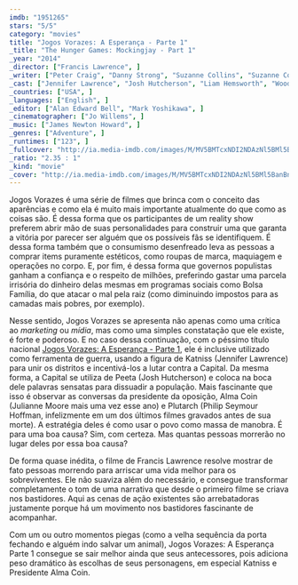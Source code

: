 ```yaml
---
imdb: "1951265"
stars: "5/5"
category: "movies"
title: "Jogos Vorazes: A Esperança - Parte 1"
_title: "The Hunger Games: Mockingjay - Part 1"
_year: "2014"
_director: ["Francis Lawrence", ]
_writer: ["Peter Craig", "Danny Strong", "Suzanne Collins", "Suzanne Collins", ]
_cast: ["Jennifer Lawrence", "Josh Hutcherson", "Liam Hemsworth", "Woody Harrelson", "Donald Sutherland", "Philip Seymour Hoffman", "Julianne Moore", "Willow Shields", "Sam Claflin", ]
_countries: ["USA", ]
_languages: ["English", ]
_editor: ["Alan Edward Bell", "Mark Yoshikawa", ]
_cinematographer: ["Jo Willems", ]
_music: ["James Newton Howard", ]
_genres: ["Adventure", ]
_runtimes: ["123", ]
_fullcover: "http://ia.media-imdb.com/images/M/MV5BMTcxNDI2NDAzNl5BMl5BanBnXkFtZTgwODM3MTc2MjE@.jpg"
_ratio: "2.35 : 1"
_kind: "movie"
_cover: "http://ia.media-imdb.com/images/M/MV5BMTcxNDI2NDAzNl5BMl5BanBnXkFtZTgwODM3MTc2MjE@._V1._SX92_SY140_.jpg"
---
```


Jogos Vorazes é uma série de filmes que brinca com o conceito das aparências e como ela é muito mais importante atualmente do que como as coisas são. É dessa forma que os participantes de um reality show preferem abrir mão de suas personalidades para construir uma que garanta a vitória por parecer ser alguém que os possíveis fãs se identifiquem. É dessa forma também que o consumismo desenfreado leva as pessoas a comprar items puramente estéticos, como roupas de marca, maquiagem e operações no corpo. E, por fim, é dessa forma que governos populistas ganham a confiança e o respeito de milhões, preferindo gastar uma parcela irrisória do dinheiro delas mesmas em programas sociais como Bolsa Família, do que atacar o mal pela raiz (como  diminuindo impostos para as camadas mais pobres, por exemplo).

Nesse sentido, Jogos Vorazes se apresenta não apenas como uma crítica ao _marketing_ ou _mídia_, mas como uma simples constatação que ele existe, é forte e poderoso. E no caso dessa continuação, com o péssimo título nacional [Jogos Vorazes: A Esperança - Parte 1](/jogos-vorazes-a-esperanca-parte-1), ele é inclusive utilizado como ferramenta de guerra, usando a figura de Katniss (Jennifer Lawrence) para unir os distritos e incentivá-los a lutar contra a Capital. Da mesma forma, a Capital se utiliza de Peeta (Josh Hutcherson) e coloca na boca dele palavras sensatas para dissuadir a população. Mais fascinante que isso é observar as conversas da presidente da oposição, Alma Coin (Julianne Moore mais uma vez esse ano) e Plutarch (Philip Seymour Hoffman, infelizmente em um dos últimos filmes gravados antes de sua morte). A estratégia deles é como usar o povo como massa de manobra. É para uma boa causa? Sim, com certeza. Mas quantas pessoas morrerão no lugar deles por essa boa causa?

De forma quase inédita, o filme de Francis Lawrence resolve mostrar de fato pessoas morrendo para arriscar uma vida melhor para os sobreviventes. Ele não suaviza além do necessário, e consegue transformar completamente o tom de uma narrativa que desde o primeiro filme se criava nos bastidores. Aqui as cenas de ação existentes são arrebatadoras justamente porque há um movimento nos bastidores fascinante de acompanhar.

Com um ou outro momentos piegas (como a velha sequência da porta fechando e alguém indo salvar um animal), Jogos Vorazes: A Esperança Parte 1 consegue se sair melhor ainda que seus antecessores, pois adiciona peso dramático às escolhas de seus personagens, em especial Katniss e Presidente Alma Coin.
